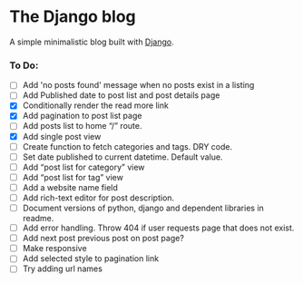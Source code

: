 # The Django blog
A simple minimalistic blog built with [Django](https://www.djangoproject.com/).

### To Do:

- [ ] Add 'no posts found' message when no posts exist in a listing
- [ ] Add Published date to post list and post details page
- [x] Conditionally render the read more link
- [x] Add pagination to post list page
- [ ] Add posts list to home “/” route.
- [x] Add single post view
- [ ] Create function to fetch categories and tags. DRY code.
- [ ] Set date published to current datetime. Default value.
- [ ] Add “post list for category” view
- [ ] Add “post list for tag” view
- [ ] Add a website name field
- [ ] Add rich-text editor for post description.
- [ ] Document versions of python, django and dependent libraries in readme.
- [ ] Add error handling. Throw 404 if user requests page that does not exist.
- [ ] Add next post previous post on post page?
- [ ] Make responsive
- [ ] Add selected style to pagination link
- [ ] Try adding url names
